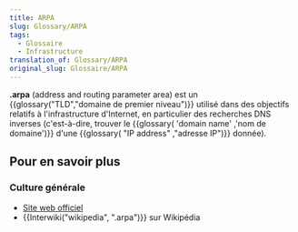 ```yaml
---
title: ARPA
slug: Glossary/ARPA
tags:
  - Glossaire
  - Infrastructure
translation_of: Glossary/ARPA
original_slug: Glossaire/ARPA
---
```

**.arpa** (address and routing parameter area) est un {{glossary("TLD","domaine de premier niveau")}} utilisé dans des objectifs relatifs à l'infrastructure d'Internet, en particulier des recherches DNS inverses (c'est-à-dire, trouver le {{glossary( 'domain name' ,'nom de domaine')}} d'une {{glossary( "IP address" ,"adresse IP")}} donnée).

## Pour en savoir plus

### Culture générale

- [Site web officiel](http://www.iana.org/domains/arpa)
- {{Interwiki("wikipedia", ".arpa")}} sur Wikipédia
